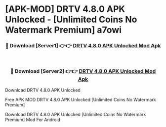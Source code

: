 # [APK-MOD] DRTV 4.8.0 APK Unlocked - [Unlimited Coins No Watermark Premium] a7owi



<div align="center">
<h3>🔴 Download [Server1] 👉👉 <a href="https://momento.my/?title=DRTV_4.8.0_APK_Unlocked">DRTV 4.8.0 APK Unlocked Mod Apk</a></h3><br>

<h3>🔴 Download [Server2] 👉👉 <a href="https://momento.my/?title=DRTV_4.8.0_APK_Unlocked">DRTV 4.8.0 APK Unlocked Mod Apk</a></h3>
</div>



Download DRTV 4.8.0 APK Unlocked 

Free APK MOD DRTV 4.8.0 APK Unlocked [Unlimited Coins No Watermark Premium]

Download DRTV 4.8.0 APK Unlocked [Unlimited Coins No Watermark Premium] Mod For Android
